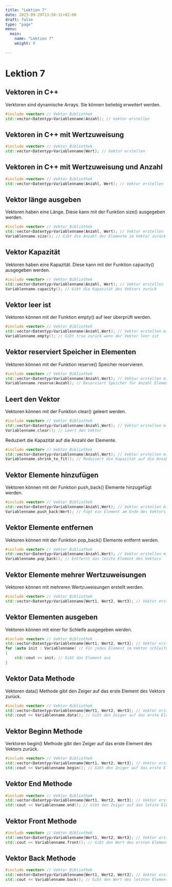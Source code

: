 ```yaml
---
title: "Lektion 7"
date: 2023-09-29T13:58:31+02:00
draft: false
type: "page"
menu: 
  main:
    name: "Lektion 7"
    weight: 9
    
---
```

# Lektion 7
## Vektoren in C++
Verktoren sind dynamische Arrays. Sie können beliebig erweitert werden.
```c++
#include <vector> // Vektor Bibliothek
std::vector<Datentyp>Variablenname(Anzahl); // Vektor erstellen
```
## Vektoren in C++ mit Wertzuweisung

```c++
#include <vector> // Vektor Bibliothek
std::vector<Datentyp>Variablenname{Wert}; // Vektor erstellen
```
## Vektoren in C++ mit Wertzuweisung und Anzahl

```c++
#include <vector> // Vektor Bibliothek
std::vector<Datentyp>Variablenname(Anzahl, Wert); // Vektor erstellen
```

## Vektor länge ausgeben
Vektoren haben eine Länge. Diese kann mit der Funktion size() ausgegeben werden.
```c++
#include <vector> // Vektor Bibliothek
std::vector<Datentyp>Variablenname(Anzahl, Wert); // Vektor erstellen
Variablenname.size(); // Gibt die Anzahl der Elemente im Vektor zurück
```
## Vektor Kapazität
Vektoren haben eine Kapazität. Diese kann mit der Funktion capacity() ausgegeben werden.
```c++
#include <vector> // Vektor Bibliothek
std::vector<Datentyp>Variablenname(Anzahl, Wert); // Vektor erstellen
Variablenname.capacity(); // Gibt die Kapazität des Vektors zurück
```
## Vektor leer ist
Vektoren können mit der Funktion empty() auf leer überprüft werden.

```c++
#include <vector> // Vektor Bibliothek
std::vector<Datentyp>Variablenname(Anzahl,Wert); // Vektor erstellen mit Anzahl und Wert
Variablenname.empty(); // Gibt true zurück wenn der Vektor leer ist
```
## Vektor reserviert Speicher in Elementen
Vektoren können mit der Funktion reserve() Speicher reservieren.

```c++
#include <vector> // Vektor Bibliothek
std::vector<Datentyp>Variablenname(Anzahl,Wert); // Vektor erstellen mit Anzahl und Wert
Variablenname.reserve(Anzahl); // Reserviert Speicher für Anzahl Elemente
```
## Leert den Vektor
Vektoren können mit der Funktion clear() geleert werden.

```c++
#include <vector> // Vektor Bibliothek
std::vector<Datentyp>Variablenname(Anzahl,Wert); // Vektor erstellen mit Anzahl und Wert
Variablenname.clear(); // Leert den Vektor
```
Reduziert die Kapazität auf die Anzahl der Elemente.
```c++
#include <vector> // Vektor Bibliothek
std::vector<Datentyp>Variablenname(Anzahl,Wert); // Vektor erstellen mit Anzahl und Wert
Variablenname.shrink_to_fit(); // Reduziert die Kapazität auf die Anzahl der Elemente
```
## Vektor Elemente hinzufügen
Vektoren können mit der Funktion push_back() Elemente hinzugefügt werden.

```c++
#include <vector> // Vektor Bibliothek
std::vector<Datentyp>Variablenname(Anzahl,Wert); // Vektor erstellen mit Anzahl und Wert
Variablenname.push_back(Wert); // Fügt ein Element am Ende des Vektors hinzu
```
## Vektor Elemente entfernen
Vektoren können mit der Funktion pop_back() Elemente entfernt werden.

```c++
#include <vector> // Vektor Bibliothek
std::vector<Datentyp>Variablenname(Anzahl,Wert); // Vektor erstellen mit Anzahl und Wert
Variablenname.pop_back(); // Entfernt das letzte Element des Vektors
```
## Vektor Elemente mehrer Wertzuweisungen
Vektoren können mit mehreren Wertzuweisungen erstellt werden.
```c++
#include <vector> // Vektor Bibliothek
std::vector<Datentyp>Variablenname{Wert1, Wert2, Wert3}; // Vektor erstellen mit mehreren Wertzuweisungen von 3 Elementen
```
## Vektor Elementen ausgeben
Vektoren können mit einer for Schleife ausgegeben werden.
```c++
#include <vector> // Vektor Bibliothek
std::vector<Datentyp>Variablenname{Wert1, Wert2, Wert3}; // Vektor erstellen mit mehreren Wertzuweisungen von 3 Elementen
for (auto init : Variablenname) // Für jedes Element im Vektor schleife durchlaufen
{
    std::cout << init; // Gibt das Element aus
}
```
## Vektor Data Methode
Vektoren data() Methode gibt den Zeiger auf das erste Element des Vektors zurück.
```c++
#include <vector> // Vektor Bibliothek
std::vector<Datentyp>Variablenname{Wert1, Wert2, Wert3}; // Vektor erstellen mit mehreren Wertzuweisungen von 3 Elementen
std::cout << Variablenname.data(); // Gibt den Zeiger auf das erste Element des Vektors zurück
```
## Vektor Beginn Methode
Verktoren begin() Methode gibt den Zeiger auf das erste Element des Vektors zurück.
```c++
#include <vector> // Vektor Bibliothek
std::vector<Datentyp>Variablenname{Wert1, Wert2, Wert3}; // Vektor erstellen mit mehreren Wertzuweisungen von 3 Elementen
std::cout << Variablenname.begin(); // Gibt den Zeiger auf das erste Element des Vektors zurück aus
```
## Vektor End Methode
```c++
#include <vector> // Vektor Bibliothek
std::vector<Datentyp>Variablenname{Wert1, Wert2, Wert3}; // Vektor erstellen mit mehreren Wertzuweisungen von 3 Elementen
std::cout << Variablenname.end(); // Gibt den Zeiger auf das letzte Element des Vektors zurück
```
## Vektor Front Methode
```c++
#include <vector> // Vektor Bibliothek
std::vector<Datentyp>Variablenname{Wert1, Wert2, Wert3}; // Vektor erstellen mit mehreren Wertzuweisungen von 3 Elementen
std::cout << Variablenname.front(); // Gibt den Wert des ersten Elements des Vektors zurück aus
```
## Vektor Back Methode
```c++
#include <vector> // Vektor Bibliothek
std::vector<Datentyp>Variablenname{Wert1, Wert2, Wert3}; // Vektor erstellen mit mehreren Wertzuweisungen von 3 Elementen
std::cout << Variablenname.back(); // Gibt den Wert des letzten Elements des Vektors zurück aus
```
